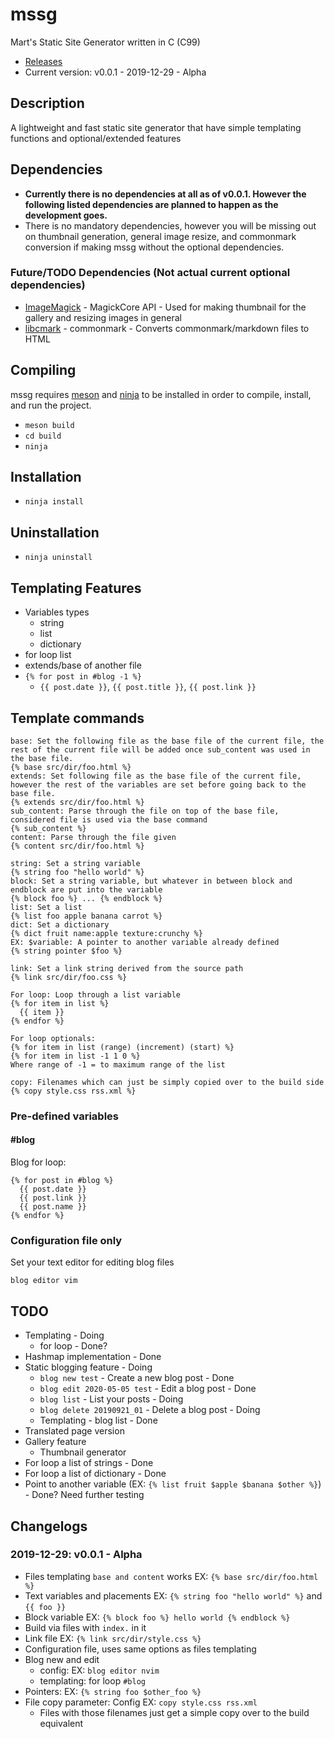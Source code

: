 # mssg
Mart's Static Site Generator written in C (C99)

* [Releases](https://github.com/marttcw/mssg/releases)
* Current version: v0.0.1 - 2019-12-29 - Alpha

## Description
A lightweight and fast static site generator that have simple templating functions and optional/extended features

## Dependencies
* **Currently there is no dependencies at all as of v0.0.1. However the following listed dependencies are planned to happen as the development goes.**
* There is no mandatory dependencies, however you will be missing out on thumbnail generation, general image resize, and commonmark conversion if making mssg without the optional dependencies.
### Future/TODO Dependencies (Not actual current optional dependencies)
* [ImageMagick](https://imagemagick.org/api/resize.php#ThumbnailImage) - MagickCore API - Used for making thumbnail for the gallery and resizing images in general
* [libcmark](https://github.com/commonmark/cmark) - commonmark - Converts commonmark/markdown files to HTML

## Compiling
mssg requires [meson](https://mesonbuild.com/) and [ninja](https://ninja-build.org/) to be installed in order to compile, install, and run the project.

* `meson build`
* `cd build`
* `ninja`

## Installation
* `ninja install`

## Uninstallation
* `ninja uninstall`

## Templating Features
* Variables types
  * string
  * list
  * dictionary
* for loop list
* extends/base of another file
* `{% for post in #blog -1 %}`
  * `{{ post.date }}`, `{{ post.title }}`, `{{ post.link }}`

## Template commands
```
base: Set the following file as the base file of the current file, the rest of the current file will be added once sub_content was used in the base file.
{% base src/dir/foo.html %}
extends: Set following file as the base file of the current file, however the rest of the variables are set before going back to the base file.
{% extends src/dir/foo.html %}
sub_content: Parse through the file on top of the base file, considered file is used via the base command
{% sub_content %}
content: Parse through the file given
{% content src/dir/foo.html %}

string: Set a string variable
{% string foo "hello world" %}
block: Set a string variable, but whatever in between block and endblock are put into the variable
{% block foo %} ... {% endblock %}
list: Set a list
{% list foo apple banana carrot %}
dict: Set a dictionary
{% dict fruit name:apple texture:crunchy %}
EX: $variable: A pointer to another variable already defined
{% string pointer $foo %}

link: Set a link string derived from the source path
{% link src/dir/foo.css %}

For loop: Loop through a list variable
{% for item in list %}
  {{ item }}
{% endfor %}

For loop optionals:
{% for item in list (range) (increment) (start) %}
{% for item in list -1 1 0 %}
Where range of -1 = to maximum range of the list

copy: Filenames which can just be simply copied over to the build side
{% copy style.css rss.xml %}
```

### Pre-defined variables
#### #blog
Blog for loop:

```
{% for post in #blog %}
  {{ post.date }}
  {{ post.link }}
  {{ post.name }}
{% endfor %}
```

### Configuration file only
Set your text editor for editing blog files
```
blog editor vim
```

## TODO
* Templating - Doing
  * for loop - Done?
* Hashmap implementation - Done
* Static blogging feature - Doing
  * `blog new test` - Create a new blog post - Done
  * `blog edit 2020-05-05 test` - Edit a blog post - Done
  * `blog list` - List your posts - Doing
  * `blog delete 20190921_01` - Delete a blog post - Doing
  * Templating - blog list - Done
* Translated page version
* Gallery feature
  * Thumbnail generator
* For loop a list of strings - Done
* For loop a list of dictionary - Done
* Point to another variable (EX: `{% list fruit $apple $banana $other %}`) - Done? Need further testing

## Changelogs
### 2019-12-29: v0.0.1 - Alpha
* Files templating `base and content` works EX: `{% base src/dir/foo.html %}`
* Text variables and placements EX: `{% string foo "hello world" %}` and `{{ foo }}`
* Block variable EX: `{% block foo %} hello world {% endblock %}`
* Build via files with `index.` in it
* Link file EX: `{% link src/dir/style.css %}`
* Configuration file, uses same options as files templating
* Blog new and edit
  * config: EX: `blog editor nvim`
  * templating: for loop `#blog`
* Pointers: EX: `{% string foo $other_foo %}`
* File copy parameter: Config EX: `copy style.css rss.xml`
  * Files with those filenames just get a simple copy over to the build equivalent

